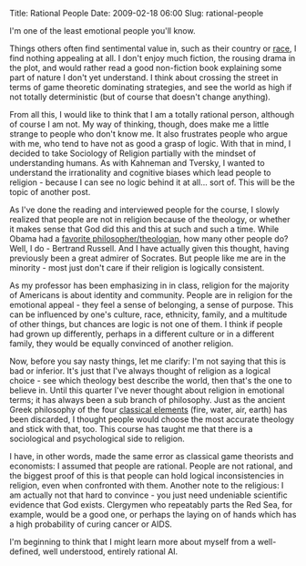 Title: Rational People
Date: 2009-02-18 06:00
Slug: rational-people

I'm one of the least emotional people you'll know.

Things others often find sentimental value in, such as their country or
[race](http://justinnhli.com/posts/2008/12/big-race_19.html), I find
nothing appealing at all. I don't enjoy much fiction, the rousing drama
in the plot, and would rather read a good non-fiction book explaining
some part of nature I don't yet understand. I think about crossing the
street in terms of game theoretic dominating strategies, and see the
world as high if not totally deterministic (but of course that doesn't
change anything).

From all this, I would like to think that I am a totally rational
person, although of course I am not. My way of thinking, though, does
make me a little strange to people who don't know me. It also frustrates
people who argue with me, who tend to have not as good a grasp of logic.
With that in mind, I decided to take Sociology of Religion partially
with the mindset of understanding humans. As with Kahneman and Tversky,
I wanted to understand the irrationality and cognitive biases which lead
people to religion - because I can see no logic behind it at all... sort
of. This will be the topic of another post.

As I've done the reading and interviewed people for the course, I slowly
realized that people are not in religion because of the theology, or
whether it makes sense that God did this and this at such and such a
time. While Obama had a [favorite
philosopher/theologian](http://en.wikipedia.org/wiki/Reinhold_Niebuhr#Influence_and_honors),
how many other people do? Well, I do - Bertrand Russell. And I have
actually given this thought, having previously been a great admirer of
Socrates. But people like me are in the minority - most just don't care
if their religion is logically consistent.

As my professor has been emphasizing in in class, religion for the
majority of Americans is about identity and community. People are in
religion for the emotional appeal - they feel a sense of belonging, a
sense of purpose. This can be influenced by one's culture, race,
ethnicity, family, and a multitude of other things, but chances are
logic is not one of them. I think if people had grown up differently,
perhaps in a different culture or in a different family, they would be
equally convinced of another religion.

Now, before you say nasty things, let me clarify: I'm not saying that
this is bad or inferior. It's just that I've always thought of religion
as a logical choice - see which theology best describe the world, then
that's the one to believe in. Until this quarter I've never thought
about religion in emotional terms; it has always been a sub branch of
philosophy. Just as the ancient Greek philosophy of the four [classical
elements](http://en.wikipedia.org/wiki/Classical_element) (fire, water,
air, earth) has been discarded, I thought people would choose the most
accurate theology and stick with that, too. This course has taught me
that there is a sociological and psychological side to religion.

I have, in other words, made the same error as classical game theorists
and economists: I assumed that people are rational. People are not
rational, and the biggest proof of this is that people can hold logical
inconsistencies in religion, even when confronted with them. Another
note to the religious: I am actually not that hard to convince - you
just need undeniable scientific evidence that God exists. Clergymen who
repeatably parts the Red Sea, for example, would be a good one, or
perhaps the laying on of hands which has a high probability of curing
cancer or AIDS.

I'm beginning to think that I might learn more about myself from a
well-defined, well understood, entirely rational AI.

